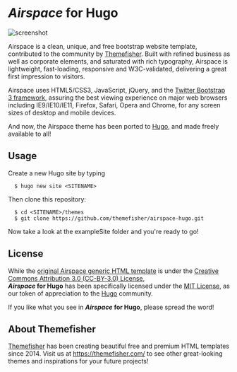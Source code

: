# _Airspace_ for Hugo
![screenshot](https://github.com/themefisher/airspace-hugo/raw/master/images/screenshot.png "Home of the website")

Airspace is a clean, unique, and free bootstrap website template, contributed to the community by [Themefisher](https://themefisher.com/). Built with refined business as well as corporate elements, and saturated with rich typography, Airspace is lightweight, fast-loading, responsive and W3C-validated, delivering a great first impression to visitors.

Airspace uses HTML5/CSS3, JavaScript, jQuery, and the [Twitter Bootstrap 3 framework](https://getbootstrap.com/docs/3.3/), assuring the best viewing experience on major web browsers including IE9/IE10/IE11, Firefox, Safari, Opera and Chrome, for any screen sizes of desktop and mobile devices.

And now, the Airspace theme has been ported to [Hugo](https://gohugo.io/), and made freely available to all!

## Usage

Create a new Hugo site by typing

```
  $ hugo new site <SITENAME>
```

Then clone this repository:

```
  $ cd <SITENAME>/themes
  $ git clone https://github.com/themefisher/airspace-hugo.git
```

Now take a look at the exampleSite folder and you're ready to go!

## License

While the [original Airspace generic HTML template](https://themefisher.com/products/airspace-free-bootstrap-website-template/) is under the [Creative Commons Attribution 3.0 (CC-BY-3.0) License](https://themefisher.com/license/),  
**_Airspace_ for Hugo** has been specifically licensed under the [MIT License](https://github.com/themefisher/airspace-hugo/blob/master/LICENSE.md), as our token of appreciation to the [Hugo](https://gohugo.io/) community.

If you like what you see in **_Airspace_ for Hugo**, please spread the word!

## About Themefisher

[Themefisher](https://themefisher.com/) has been creating beautiful free and premium HTML templates since 2014.
Visit us at https://themefisher.com/ to see other great-looking themes and inspirations for your future projects!
